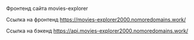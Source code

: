 Фронтенд сайта movies-explorer

Cсылка на фронтенд https://movies-explorer2000.nomoredomains.work/

Ссылка на бэкенд https://api.movies-explorer2000.nomoredomains.work/
